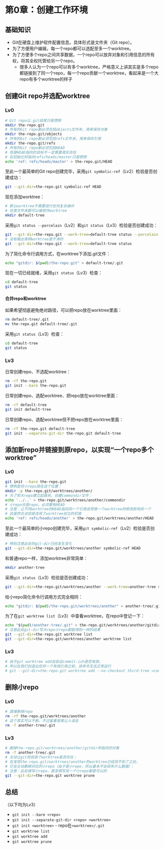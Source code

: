 # 第0章：创建工作环境

## 基础知识

- Git在硬盘上维护软件配置信息。具体形式是文件夹（Git repo）。
- 为了方便用户编辑，每一个repo都可以选配至多一个worktree。
- 为了方便多个repo之间共享数据，一个repo可以放弃对象和引用信息的所有权，将其全权托管给另一个repo。
  - 很多人认为一个repo可以有多个worktree，严格意义上讲其实是多个repo都链接到了同一个repo，每一个repo贡献一个worktree，看起来是一个大repo有多个worktree的样子

## 创建Git repo并选配worktree

### Lv0

```bash
# Git repo以.git结尾只是惯例
mkdir the-repo.git
# 所有的Git repo都必须包括objects文件夹，用来保存对象
mkdir the-repo.git/objects
# 所有的Git repo都必须包括refs文件夹，用来保存引用
mkdir the-repo.git/refs
# 所有的Git repo都必须包括HEAD
# 但是HEAD指向的目标不一定需要真实存在
# 在初始化时指向refs/heads/master只是惯例
echo 'ref: refs/heads/master' > the-repo.git/HEAD
```

至此一个最简单的Git repo创建完毕，采用`git symbolic-ref`（Lv2）检验是否创建成功：
```bash
git --git-dir=the-repo.git symbolic-ref HEAD
```

现在添加worktree：
```bash
# 默认worktree不需要进行任何复杂操作
# 任意文件夹都可以被视作worktree
mkdir default-tree
```

采用`git status --porcelain`（Lv2）和`git status`（Lv3）检验是否创建成功：
```bash
git --git-dir=the-repo.git --work-tree=default-tree status --porcelain
# 没有输出表明worktree是干净的
git --git-dir=the-repo.git --work-tree=default-tree status
```

为了简化命令行调用方式，在worktree下添加.git文件：
```bash
echo "gitdir: $(pwd)/the-repo.git" > default-tree/.git
```

现在一切已经就绪，采用`git status`（Lv3）检查：
```bash
cd default-tree
git status
```

#### 合并repo和worktree

如果希望彻底避免绝对路径，可以把repo放在worktree里面：
```bash
rm default-tree/.git
mv the-repo.git default-tree/.git
```

采用`git status`（Lv3）检查：
```bash
cd default-tree
git status
```

### Lv3

日常创建repo、不选配worktree：
```bash
rm -rf the-repo.git
git init --bare the-repo.git
```

日常创建repo、选配worktree、把repo放在worktree里面：
```bash
rm -rf default-tree
git init default-tree
```

日常创建repo、选配worktree但不把repo放在worktree里面：
```bash
rm -rf the-repo.git default-tree
git init --separate-git-dir the-repo.git default-tree
```

## 添加新repo并链接到原repo，以实现“一个repo多个worktree”

### Lv0

```bash
git init --bare the-repo.git
# 惯例是将小repo放在这个位置：
mkdir -p the-repo.git/worktrees/another/
# 为了和大repo建立起联系，创建commondir文件：
echo '../..' > the-repo.git/worktrees/another/commondir
# 小repo也是repo，必须要有HEAD
# 注意：让不同worktree的HEAD指向同一个引用会导致一个worktree的修改影响另一个
# 这虽然合法但是违背了worktree创立的初衷
echo 'ref: refs/heads/another' > the-repo.git/worktrees/another/HEAD
```

至此一个最简单的小repo创建完毕，采用`git symbolic-ref`（Lv2）检验是否创建成功：
```bash
# 特别注意此处的git-dir已经发生变化
git --git-dir=the-repo.git/worktrees/another symbolic-ref HEAD
```

和普通repo一样，添加worktree非常简单：
```bash
mkdir another-tree
```

采用`git status`（Lv3）检验是否创建成功：
```bash
git --git-dir=the-repo.git/worktrees/another --work-tree=another-tree status
```

给小repo简化命令行调用方式完全相同：
```bash
echo "gitdir: $(pwd)/the-repo.git/worktrees/another" > another-tree/.git
```

为了在`git worktree list`（Lv3）中查看worktree，在repo中登记一下：
```bash
echo "$(pwd)/another-tree/.git" > the-repo.git/worktrees/another/gitdir
# 注意此处git-dir写大repo小repo都能得到一样的结果
git --git-dir=the-repo.git worktree list
git --git-dir=the-repo.git/worktrees/another worktree list
```

### Lv3

```bash
# 由于git worktree add会验证commit-ish是否有效，
# 所以在我们创造出任何一个有效引用之前，该命令无法正常运行
# git --git-dir=the-repo.git worktree add --no-checkout third-tree <commit-ish>
```

## 删除小repo

### Lv0

```bash
# 直接删掉repo
rm -rf the-repo.git/worktrees/another
# 这个其实可以不删，不过留着容易让人误会
rm -f another-tree/.git
```

### Lv3

```bash
# 删掉the-repo.git/worktrees/another/gitdir所指向的对象
rm -f another-tree/.git
# 主动让git检验各个worktree是否存在；
# 在发现the-repo.git/worktrees/another的worktree已经找不到了之后，
# 它会主动删掉对应的小repo（由于是小repo，所以基本不会损失什么数据）：
# 注意：此处填写小repo，甚至填写另一个小repo都是可以的
git --git-dir=the-repo.git worktree prune
```

## 总结

（以下均为Lv3）
- `git init --bare <repo>`
- `git init --separate-git-dir <repo> <worktree>`
- `git init <worktree>` - repo在`<worktree>/.git`
- `git worktree list`
- `git worktree add`
- `git worktree prune`

